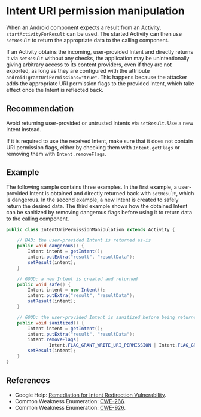 # Intent URI permission manipulation
When an Android component expects a result from an Activity, `startActivityForResult` can be used. The started Activity can then use `setResult` to return the appropriate data to the calling component.

If an Activity obtains the incoming, user-provided Intent and directly returns it via `setResult` without any checks, the application may be unintentionally giving arbitrary access to its content providers, even if they are not exported, as long as they are configured with the attribute `android:grantUriPermissions="true"`. This happens because the attacker adds the appropriate URI permission flags to the provided Intent, which take effect once the Intent is reflected back.


## Recommendation
Avoid returning user-provided or untrusted Intents via `setResult`. Use a new Intent instead.

If it is required to use the received Intent, make sure that it does not contain URI permission flags, either by checking them with `Intent.getFlags` or removing them with `Intent.removeFlags`.


## Example
The following sample contains three examples. In the first example, a user-provided Intent is obtained and directly returned back with `setResult`, which is dangerous. In the second example, a new Intent is created to safely return the desired data. The third example shows how the obtained Intent can be sanitized by removing dangerous flags before using it to return data to the calling component.


```java
public class IntentUriPermissionManipulation extends Activity {

    // BAD: the user-provided Intent is returned as-is
    public void dangerous() {
        Intent intent = getIntent();
        intent.putExtra("result", "resultData");
        setResult(intent);
    }

    // GOOD: a new Intent is created and returned
    public void safe() {
        Intent intent = new Intent();
        intent.putExtra("result", "resultData");
        setResult(intent);
    }

    // GOOD: the user-provided Intent is sanitized before being returned
    public void sanitized() {
        Intent intent = getIntent();
        intent.putExtra("result", "resultData");
        intent.removeFlags(
                Intent.FLAG_GRANT_WRITE_URI_PERMISSION | Intent.FLAG_GRANT_READ_URI_PERMISSION);
        setResult(intent);
    }
}

```

## References
* Google Help: [Remediation for Intent Redirection Vulnerability](https://support.google.com/faqs/answer/9267555?hl=en).
* Common Weakness Enumeration: [CWE-266](https://cwe.mitre.org/data/definitions/266.html).
* Common Weakness Enumeration: [CWE-926](https://cwe.mitre.org/data/definitions/926.html).
